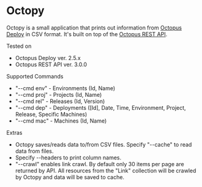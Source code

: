Octopy
======

Octopy is a small application that prints out information from [Octopus Deploy](http://octopusdeploy.com/) in CSV format. It's built on top of the
[Octopus REST API](http://docs.octopusdeploy.com/display/OD/Octopus+REST+API).

Tested on
- Octopus Deploy ver. 2.5.x
- Octopus REST API ver. 3.0.0

Supported Commands
- "--cmd env" - Environments (Id, Name)
- "--cmd proj" - Projects (Id, Name)
- "--cmd rel" - Releases (Id, Version)
- "--cmd dep" - Deployments ([Id], Date, Time, Environment, Project, Release, Specific Machines)
- "--cmd mac" - Machines (Id, Name)

Extras
- Octopy saves/reads data to/from CSV files. Specify "--cache" to read data from files.
- Specify --headers to print column names.
- "--crawl" enables link crawl. By default only 30 items per page are returned by API. All resources from the "Link" collection will be crawled by Octopy and data will be saved to cache. 

